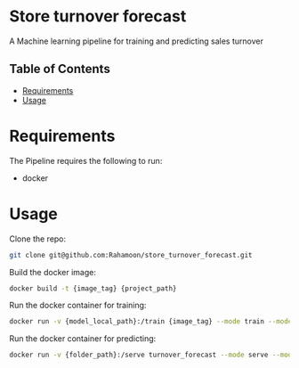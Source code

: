 # Store turnover forecast
A Machine learning pipeline for training and predicting sales turnover

Table of Contents
-----------------

  * [Requirements](#requirements)
  * [Usage](#usage)



# Requirements
The Pipeline requires the following to run:
+ docker

# Usage
Clone the repo:
```sh
git clone git@github.com:Rahamoon/store_turnover_forecast.git
```

Build the docker image:
```sh
docker build -t {image_tag} {project_path}
```

Run the docker container for training:
```sh
docker run -v {model_local_path}:/train {image_tag} --mode train --model_path /train/model
```

Run the docker container for predicting:
```sh
docker run -v {folder_path}:/serve turnover_forecast --mode serve --model_path /serve/model  --result_path /serve/data
```